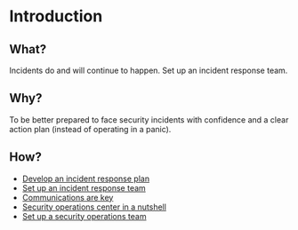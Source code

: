 # Introduction

## What?

Incidents do and will continue to happen. Set up an incident response team.

## Why?

To be better prepared to face security incidents with confidence and a clear action plan (instead of operating in a
panic). 

## How?

* [Develop an incident response plan](plan.md)
* [Set up an incident response team](sirt.md)
* [Communications are key](communications.md)
* [Security operations center in a nutshell](nutshell.md)
* [Set up a security operations team](soc.md)
